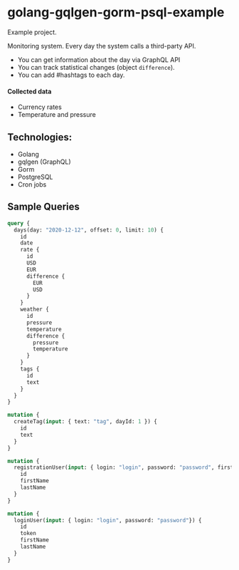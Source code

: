 # golang-gqlgen-gorm-psql-example

Example project. 

Monitoring system. Every day the system calls a third-party API.

- You can get information about the day via GraphQL API
- You can track statistical changes (object `difference`). 
- You can add #hashtags to each day.


#### Collected data

  - Currency rates
  - Temperature and pressure

## Technologies:
  - Golang
  - gqlgen (GraphQL)
  - Gorm
  - PostgreSQL
  - Cron jobs

## Sample Queries

```graphql
query {
  days(day: "2020-12-12", offset: 0, limit: 10) {
    id
    date
    rate {
      id
      USD
      EUR
      difference {
        EUR
        USD
      }
    }
    weather {
      id
      pressure
      temperature
      difference {
        pressure
        temperature
      }
    }
    tags {
      id
      text
    }
  }
}
```

```graphql
mutation {
  createTag(input: { text: "tag", dayId: 1 }) {
    id
    text
  }
}
```

```graphql
mutation {
  registrationUser(input: { login: "login", password: "password", firstName: "Artem", lastName: "Gretsov"}) {
    id
    firstName
    lastName
  }
}
```

```graphql
mutation {
  loginUser(input: { login: "login", password: "password"}) {
    id
    token
    firstName
    lastName
  }
}
```
